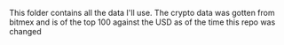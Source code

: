 This folder contains all the data I'll use. The crypto data was gotten from bitmex and is of the top 100 against the USD as of the time this repo was changed

